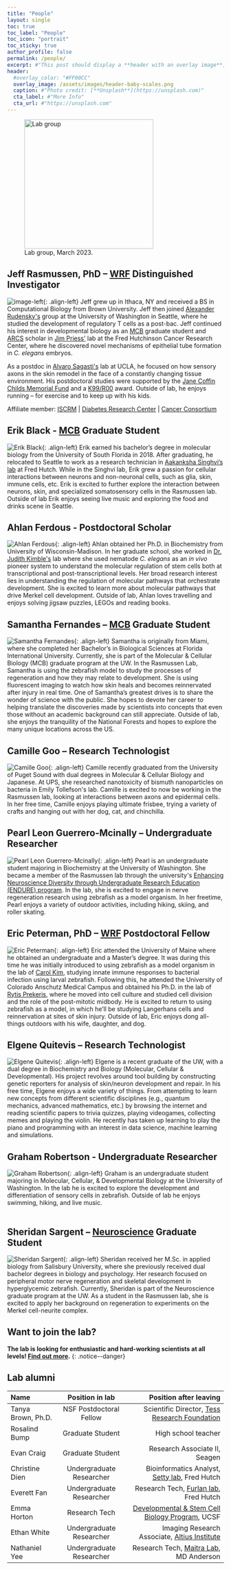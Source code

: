 ```yaml
---
title: "People"
layout: single
toc: true
toc_label: "People"
toc_icon: "portrait"
toc_sticky: true
author_profile: false
permalink: /people/
excerpt: #"This post should display a **header with an overlay image**, if the theme supports it."
header:
  #overlay_color: "#FF00CC"
  overlay_image: /assets/images/header-baby-scales.png
  caption: #"Photo credit: [**Unsplash**](https://unsplash.com)"
  cta_label: #"More Info"
  cta_url: #"https://unsplash.com"
---
```

<figure>
  <img src="{{site.url}}/assets/images/2023-ax-crew.jpg" class="align-center" width="300px" alt="Lab group"/>
  <figcaption>Lab group, March 2023.</figcaption>
</figure>

## Jeff Rasmussen, PhD – [WRF](http://www.wrfseattle.org/) Distinguished Investigator
![image-left](https://www.biology.washington.edu/sites/default/files/styles/portrait/public/JeffRas-Headshot-UWBiol.jpg){: .align-left} Jeff grew up in Ithaca, NY and received a BS in Computational Biology from Brown University. Jeff then joined [Alexander Rudensky's](https://www.mskcc.org/research-areas/labs/alexander-rudensky) group at the University of Washington in Seattle, where he studied the development of regulatory T cells as a post-bac. Jeff continued his interest in developmental biology as an [MCB](https://depts.washington.edu/mcb/) graduate student and [ARCS](http://www.seattlearcsfoundation.org/) scholar in [Jim Priess'](http://research.fhcrc.org/priess/en.html) lab at the Fred Hutchinson Cancer Research Center, where he discovered novel mechanisms of epithelial tube formation in *C. elegans* embryos.

As a postdoc in [Alvaro Sagasti's](https://www.mcdb.ucla.edu/Research/Sagasti/Sagasti_lab_home.html) lab at UCLA, he focused on how sensory axons in the skin remodel in the face of a constantly changing tissue environment. His postdoctoral studies were supported by the [Jane Coffin Childs Memorial Fund](http://www.jccfund.org/) and a [K99/R00](https://projectreporter.nih.gov/project_info_description.cfm?aid=9229568&icde=38773434) award. Outside of lab, he enjoys running – for exercise and to keep up with his kids.

Affiliate member: [ISCRM](https://iscrm.uw.edu/) \| [Diabetes Research Center](https://depts.washington.edu/diabetes/) \| [Cancer Consortium](https://www.cancerconsortium.org/en.html)

## Erik Black - [MCB](https://mcb-seattle.edu/) Graduate Student
![Erik Black](/assets/images/erik-black-web.png){: .align-left} Erik earned his bachelor’s degree in molecular biology from the University of South Florida in 2018. After graduating, he relocated to Seattle to work as a research technician in [Aakanksha Singhvi’s lab](https://research.fredhutch.org/singhvi/en.html) at Fred Hutch. While in the Singhvi lab, Erik grew a passion for cellular interactions between neurons and non-neuronal cells, such as glia, skin, immune cells, etc. Erik is excited to further explore the interaction between neurons, skin, and specialized somatosensory cells in the Rasmussen lab. Outside of lab Erik enjoys seeing live music and exploring the food and drinks scene in Seattle.

## Ahlan Ferdous - Postdoctoral Scholar
![Ahlan Ferdous](/assets/images/Ahlan-web.jpg){: .align-left} Ahlan obtained her Ph.D. in Biochemistry from University of Wisconsin-Madison. In her
graduate school, she worked in [Dr. Judith Kimble's](https://kimblelab.biochem.wisc.edu) lab where she used nematode *C. elegans* as an *in vivo* pioneer system to understand the molecular regulation of stem cells both at transcriptional and post-transcriptional levels. Her broad research interest lies in understanding the regulation of molecular pathways that orchestrate development. She is excited to learn more about molecular pathways that drive Merkel cell development. Outside of lab, Ahlan loves travelling and enjoys solving jigsaw puzzles, LEGOs and reading books.

## Samantha Fernandes – [MCB](https://mcb-seattle.edu/) Graduate Student
![Samantha Fernandes](/assets/images/Sam_Fernandes-web.jpg){: .align-left} Samantha is originally from Miami, where she completed her Bachelor’s in Biological Sciences at Florida International University. Currently, she is part of the Molecular & Cellular Biology (MCB) graduate program at the UW. In the Rasmussen Lab, Samantha is using the zebrafish model to study the processes of regeneration and how they may relate to development. She is using fluorescent imaging to watch how skin heals and becomes reinnervated after injury in real time. One of Samantha’s greatest drives is to share the wonder of science with the public. She hopes to devote her career to helping translate the discoveries made by scientists into concepts that even those without an academic background can still appreciate. Outside of lab, she enjoys the tranquility of the National Forests and hopes to explore the many unique locations across the US.

## Camille Goo – Research Technologist
![Camille Goo](/assets/images/Camille-web.jpg){: .align-left} Camille recently graduated from the University of Puget Sound with dual degrees in Molecular & Cellular Biology and Japanese. At UPS, she researched nanotoxicity of bismuth nanoparticles on bacteria in Emily Tollefson's lab. Camille is excited to now be working in the Rasmussen lab, looking at interactions between axons and epidermal cells. In her free time, Camille enjoys playing ultimate frisbee, trying a variety of crafts and hanging out with her dog, cat, and chinchilla.

## Pearl Leon Guerrero-Mcinally – Undergraduate Researcher
![Pearl Leon Guerrero-Mcinally](/assets/images/Pearl-web.jpg){: .align-left} Pearl is an undergraduate student majoring in Biochemistry at the University of Washington. She became a member of the Rasmussen lab through the university's [Enhancing Neuroscience Diversity through Undergraduate Research Education (ENDURE) program](http://depts.washington.edu/endure/). In the lab, she is excited to engage in nerve regeneration research using zebrafish as a model organism. In her freetime, Pearl enjoys a variety of outdoor activities, including hiking, skiing, and roller skating.

## Eric Peterman, PhD – [WRF](http://wrfseattle.org/fellows.php) Postdoctoral Fellow
![Eric Peterman](/assets/images/Eric-web.jpg){: .align-left} Eric attended the University of Maine where he obtained an undergraduate and a Master’s degree. It was during this time he was initially introduced to using zebrafish as a model organism in the lab of [Carol Kim](https://gsbse.umaine.edu/people/carol-kim/), studying innate immune responses to bacterial infection using larval zebrafish. Following this, he attended the University of Colorado Anschutz Medical Campus and obtained his Ph.D. in the lab of [Rytis Prekeris](https://www.prekerislab.com/), where he moved into cell culture and studied cell division and the role of the post-mitotic midbody. He is excited to return to using zebrafish as a model, in which he’ll be studying Langerhans cells and reinnervation at sites of skin injury. Outside of lab, Eric enjoys dong all-things outdoors with his wife, daughter, and dog.
<a href="https://twitter.com/errricpeterman"><i class="fab fa-fw fa-twitter-square" aria-hidden="true"></i></a>

## Elgene Quitevis – Research Technologist
![Elgene Quitevis](/assets/images/Elgene-web.jpg){: .align-left} Elgene is a recent graduate of the UW, with a dual degree in Biochemistry and Biology (Molecular, Cellular & Developmental). His project revolves around tool building by constructing genetic reporters for analysis of skin/neuron development and repair.  In his free time, Elgene enjoys a wide variety of things. From attempting to learn new concepts from different scientific disciplines (e.g., quantum mechanics, advanced mathematics, etc.) by browsing the internet and reading scientific papers to trivia quizzes, playing videogames, collecting memes and playing the violin. He recently has taken up learning to play the piano and programming with an interest in data science, machine learning and simulations.

## Graham Robertson - Undergraduate Researcher
 ![Graham Robertson](/assets/images/Graham-web.jpg){: .align-left} Graham is an undergraduate student majoring in Molecular, Cellular, & Developmental Biology at the University of Washington. In the lab he is excited to explore the development and differentiation of sensory cells in zebrafish. Outside of lab he enjoys swimming, hiking, and live music.<br><br>

## Sheridan Sargent – [Neuroscience](https://depts.washington.edu/neurogrd/) Graduate Student
![Sheridan Sargent](/assets/images/Sheridan-web.png){: .align-left} Sheridan received her M.Sc. in applied biology from Salisbury University, where she previously received dual bachelor degrees in biology and psychology. Her research focused on peripheral motor nerve regeneration and skeletal development in hyperglycemic zebrafish. Currently, Sheridan is part of the Neuroscience graduate program at the UW. As a student in the Rasmussen lab, she is excited to apply her background on regeneration to experiments on the Merkel cell-neurite complex.


## Want to join the lab?
**The lab is looking for enthusiastic and hard-working scientists at all levels! [Find out more](/join/).** 
{: .notice--danger}

## Lab alumni

| Name | Position in lab | Position after leaving |
|:--------|:-------:|--------:|
| Tanya Brown, Ph.D. <a href="https://twitter.com/TanyaLBrown_14"><i class="fab fa-fw fa-twitter-square" aria-hidden="true"></i></a>  | NSF Postdoctoral Fellow | Scientific Director, [Tess Research Foundation](https://www.tessresearch.org/)   |
| Rosalind Bump | Graduate Student | High school teacher |
| Evan Craig | Graduate Student | Research Associate II, Seagen |
| Christine Dien <a href="https://twitter.com/christine_dien"><i class="fab fa-fw fa-twitter-square" aria-hidden="true"></i></a> | Undergraduate Researcher | Bioinformatics Analyst, [Setty lab](https://research.fhcrc.org/setty/en.html), Fred Hutch |
| Everett Fan  | Undergraduate Researcher | Research Tech, [Furlan lab](https://furlan-lab.github.io/index.html), Fred Hutch  |
| Emma Horton | Research Tech | [Developmental & Stem Cell Biology Program](https://dscb.ucsf.edu/), UCSF |
| Ethan White   | Undergraduate Researcher |  Imaging Research Associate, [Altius Institute](http://www.altius.org/) |
| Nathaniel Yee   | Undergraduate Researcher |  Research Tech, [Maitra Lab](https://www.mdanderson.org/research/departments-labs-institutes/labs/maitra-laboratory.html), MD Anderson |
